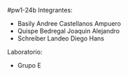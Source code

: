 #pw1-24b
Integrantes: 
- Basily Andree Castellanos Ampuero 
- Quispe Bedregal Joaquin Alejandro
- Schreiber Landeo Diego Hans

Laboratorio: 
- Grupo E 